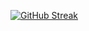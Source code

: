 [![GitHub Streak](https://streak-stats.demolab.com?user=kazarin&hide_border=true&hide_total_contributions=true&hide_longest_streak=true)](https://git.io/streak-stats)
